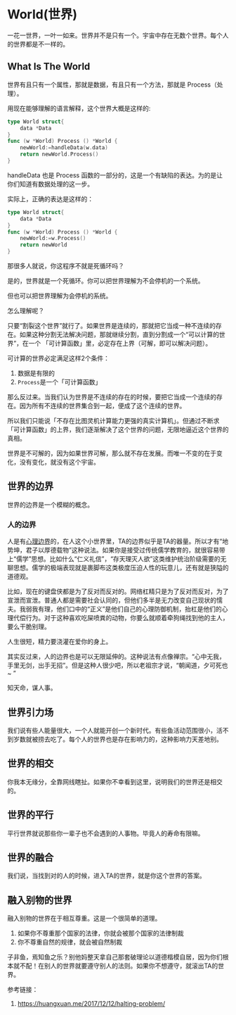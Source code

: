 # World(世界)

一花一世界，一叶一如来。世界并不是只有一个。宇宙中存在无数个世界。每个人的世界都是不一样的。

## What Is The World

世界有且只有一个属性，那就是数据，有且只有一个方法，那就是 Process（处理）。

用现在能够理解的语言解释，这个世界大概是这样的:


```go
type World struct{
	data *Data
}
func (w *World) Process () *World {
	newWorld:=handleData(w.data)
	return newWorld.Process()
}
```

handleData 也是 Process 函数的一部分的，这是一个有缺陷的表达。为的是让你们知道有数据处理的这一步。

实际上，正确的表达是这样的：

```go
type World struct{
	data *Data
}
func (w *World) Process () *World {
	newWorld:=w.Process()
	return newWorld
}
```

那很多人就说，你这程序不就是死循环吗？

是的，世界就是一个死循环。你可以把世界理解为不会停机的一个系统。

但也可以把世界理解为会停机的系统。

怎么理解呢？

只要“割裂这个世界”就行了。如果世界是连续的，那就把它当成一种不连续的存在。如果这种分割无法解决问题，那就继续分割，直到分割成一个“可以计算的世界”，在一个
「可计算函数」里，必定存在上界（可解，即可以解决问题）。

可计算的世界必定满足这样2个条件：

1. 数据是有限的
2. `Process`是一个「可计算函数」

那么反过来。当我们认为世界是不连续的存在的时候，要把它当成一个连续的存在。因为所有不连续的世界集合到一起，便成了这个连续的世界。

所以我们只能说「不存在比图灵机计算能力更强的真实计算机」。但通过不断求「可计算函数」的上界，我们逐渐解决了这个世界的问题，无限地逼近这个世界的真相。

世界是不可解的，因为如果世界可解，那么就不存在发展。而唯一不变的在于变化，没有变化，就没有这个宇宙。

## 世界的边界

世界的边界是一个模糊的概念。

### 人的边界

人是有[心理边界](https://www.jiandanxinli.com/posts/2165)的，在人这个小世界里，TA的边界似乎是TA的器量。所以才有“地势坤，君子以厚德载物”这种说法。如果你是接受过传统儒学教育的，就很容易带上“儒学”思想。比如什么“仁义礼信”，“存天理灭人欲”这类维护统治阶级需要的无聊思想。儒学的极端表现就是裹脚布这类极度压迫人性的玩意儿，还有就是狭隘的道德观。

比如，现在的键盘侠都是为了反对而反对的。网络杠精只是为了反对而反对，为了宣泄而宣泄。普通人都是需要社会认同的，但他们多半是无力改变自己现状的懦夫。我弱我有理，他们口中的“正义”是他们自己的心理防御机制，抬杠是他们的心理代偿行为。对于这种喜欢吃屎喷粪的动物，你要么就顺着牵狗绳找到他的主人，要么干脆别理。

人生很短，精力要浇灌在爱你的身上。

其实反过来，人的边界也是可以无限延伸的。这种说法有点像禅宗。“心中无我，手里无剑，出手无招”。但是这种人很少吧，所以老祖宗才说，“朝闻道，夕可死也 ~ ”

知天命，谋人事。

## 世界引力场

我们说有些人能量很大，一个人就能开创一个新时代。有些鱼活动范围很小，活不到岁数就被捞去吃了。每个人的世界也是存在影响力的，这种影响力天差地别。

## 世界的相交

你我本无缘分，全靠网线瞎扯。如果你不幸看到这里，说明我们的世界还是相交的。

## 世界的平行

平行世界就说那些你一辈子也不会遇到的人事物。毕竟人的寿命有限嘛。

## 世界的融合

我们说，当找到对的人的时候，进入TA的世界，就是你这个世界的答案。

## 融入别物的世界

融入别物的世界在于相互尊重。这是一个很简单的道理。

1. 如果你不尊重那个国家的法律，你就会被那个国家的法律制裁
1. 你不尊重自然的规律，就会被自然制裁

子非鱼，焉知鱼之乐？别他妈整天拿自己那套破理论以道德楷模自居，因为你们根本就不配！在别人的世界就要遵守别人的法则。如果你不想遵守，就滚出TA的世界。

参考链接：

1. https://huangxuan.me/2017/12/12/halting-problem/
